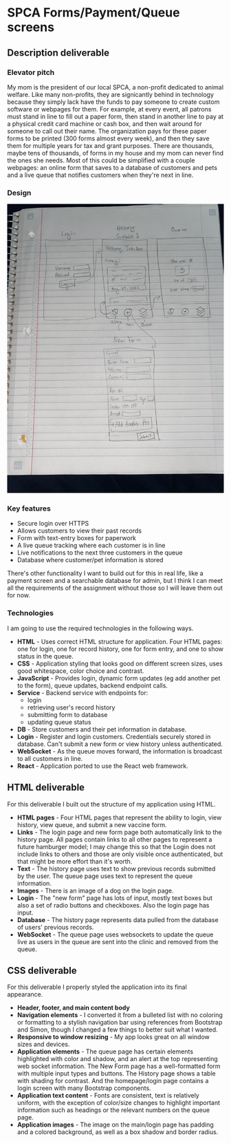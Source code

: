 # SPCA Forms/Payment/Queue screens

## Description deliverable

### Elevator pitch

My mom is the president of our local SPCA, a non-profit dedicated to animal welfare. Like many non-profits, they are signicantly behind in technology because they simply lack have the funds to pay someone to create custom software or webpages for them. For example, at every event, all patrons must stand in line to fill out a paper form, then stand in another line to pay at a physical credit card machine or cash box, and then wait around for someone to call out their name. The organization pays for these paper forms to be printed (300 forms almost every week), and then they save them for multiple years for tax and grant purposes. There are thousands, maybe tens of thousands, of forms in my house and my mom can never find the ones she needs. Most of this could be simplified with a couple webpages: an online form that saves to a database of customers and pets and a live queue that notifies customers when they're next in line. 

### Design

![Mock](img/IMG_5879.jpg)

### Key features

- Secure login over HTTPS
- Allows customers to view their past records
- Form with text-entry boxes for paperwork
- A live queue tracking where each customer is in line
- Live notifications to the next three customers in the queue
- Database where customer/pet information is stored

There's other functionality I want to build out for this in real life, like a payment screen and a searchable database for admin, but I think I can meet all the requirements of the assignment without those so I will leave them out for now.


### Technologies

I am going to use the required technologies in the following ways.

- **HTML** - Uses correct HTML structure for application. Four HTML pages: one for login, one for record history, one for form entry, and one to show status in the queue.
- **CSS** - Application styling that looks good on different screen sizes, uses good whitespace, color choice and contrast.
- **JavaScript** - Provides login, dynamic form updates (eg add another pet to the form), queue updates, backend endpoint calls.
- **Service** - Backend service with endpoints for:
  - login
  - retrieving user's record history
  - submitting form to database
  - updating queue status
- **DB** - Store customers and their pet information in database.
- **Login** - Register and login customers. Credentials securely stored in database. Can't submit a new form or view history unless authenticated.
- **WebSocket** - As the queue moves forward, the information is broadcast to all customers in line.
- **React** - Application ported to use the React web framework.

## HTML deliverable

For this deliverable I built out the structure of my application using HTML.

- **HTML pages** - Four HTML pages that represent the ability to login, view history, view queue, and submit a new vaccine form.
- **Links** - The login page and new form page both automatically link to the history page. All pages contain links to all other pages to represent a future hamburger model; I may change this so that the Login does not include links to others and those are only visible once authenticated, but that might be more effort than it's worth.
- **Text** - The history page uses text to show previous records submitted by the user. The queue page uses text to represent the queue information.
- **Images** - There is an image of a dog on the login page.
- **Login** - The "new form" page has lots of input, mostly text boxes but also a set of radio buttons and checkboxes. Also the login page has input.
- **Database** - The history page represents data pulled from the database of users' previous records.
- **WebSocket** - The queue page uses websockets to update the queue live as users in the queue are sent into the clinic and removed from the queue.

## CSS deliverable

For this deliverable I properly styled the application into its final appearance.

- **Header, footer, and main content body**
- **Navigation elements** - I converted it from a bulleted list with no coloring or formatting to a stylish navigation bar using references from Bootstrap and Simon, though I changed a few things to better suit what I wanted.
- **Responsive to window resizing** - My app looks great on all window sizes and devices.
- **Application elements** - The queue page has certain elements highlighted with color and shadow, and an alert at the top representing web socket information. The New Form page has a well-formatted form with multiple input types and buttons. The History page shows a table with shading for contrast. And the homepage/login page contains a login screen with many Bootstrap components.
- **Application text content** - Fonts are consistent, text is relatively uniform, with the exception of color/size changes to highlight important information such as headings or the relevant numbers on the queue page.
- **Application images** - The image on the main/login page has padding and a colored background, as well as a box shadow and border radius.
